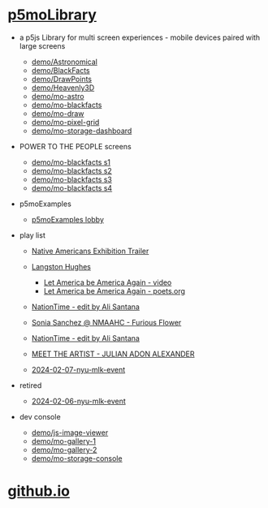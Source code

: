 # [p5moLibrary](https://github.com/molab-itp/p5moLibrary)

- a p5js Library for multi screen experiences - mobile devices paired with large screens

  - [demo/Astronomical](demo/Astronomical?v=8)
  - [demo/BlackFacts](demo/BlackFacts?v=8)
  - [demo/DrawPoints](demo/DrawPoints?v=8)
  - [demo/Heavenly3D](demo/Heavenly3D?v=8)
  - [demo/mo-astro](demo/mo-astro?v=8)
  - [demo/mo-blackfacts](demo/mo-blackfacts?v=8)
  - [demo/mo-draw](demo/mo-draw?v=8)
  - [demo/mo-pixel-grid](demo/mo-pixel-grid?v=8)
  - [demo/mo-storage-dashboard](demo/mo-storage-dashboard?v=8)

- POWER TO THE PEOPLE screens

  - [demo/mo-blackfacts s1](demo/mo-blackfacts?v=8&group=s1)
  - [demo/mo-blackfacts s2](demo/mo-blackfacts?v=8&group=s2)
  - [demo/mo-blackfacts s3](demo/mo-blackfacts?v=8&group=s3)
  - [demo/mo-blackfacts s4](demo/mo-blackfacts?v=8&group=s4)

- p5moExamples

  - [p5moExamples lobby](https://editor.p5js.org/jht9629-nyu/sketches/vP6sWN4Cu)

- play list

  - [Native Americans Exhibition Trailer](demo/BlackFacts?playlist=hpjNGTYvpxw)

  - [Langston Hughes ](demo/BlackFacts?playlist=XzI3huqpCi4)
    - [Let America be America Again - video](demo/mo-blackfacts?playlist=CFNM8GB_Yp0&title=%E2%98%85)
    - [Let America be America Again - poets.org](https://poets.org/poem/let-america-be-america-again)
  - [NationTime - edit by Ali Santana](demo/mo-blackfacts?playlist=-UtKxghWlvY&title=NationTime%20-%20ELUCID%20-%20BETAMAX&qrcode=NationTime.png)
  - [Sonia Sanchez @ NMAAHC - Furious Flower](demo/mo-blackfacts?playlist=FNLp8e-cfgk&title=Sonia%20Sanchez)
  - [NationTime - edit by Ali Santana](demo/mo-blackfacts?playlist=-UtKxghWlvY&title=NationTime%20-%20ELUCID%20-%20BETAMAX&qrcode=NationTime.png)
  - [MEET THE ARTIST - JULIAN ADON ALEXANDER](demo/mo-blackfacts?playlist=wk0La_2igws&title=MEET%20THE%20ARTIST%20-%20JULIAN%20ADON%20ALEXANDE%20-%20What%20it%20is&qrcode=JULIAN.png)

  - [2024-02-07-nyu-mlk-event](demo/mo-blackfacts?playlist=lG758MniLYg&qrcode=annoucement-01.png&title=2024-02-07-nyu-mlk-event)

- retired

  - [2024-02-06-nyu-mlk-event](demo/mo-blackfacts?playlist=zbRz5xTaLYI&qrcode=annoucement-01.png&title=2024-02-06-nyu-mlk-event)
  <!-- - [Weapons of White Destruction - TJ](demo/mo-blackfacts?playlist=ob8YQPGJiHY&title=Weapons%20of%20White%20Destruction%20-%20TJ&&qrcode=TJ.png) -->

- dev console

  - [demo/js-image-viewer](demo/js-image-viewer?v=8)
  - [demo/mo-gallery-1](demo/mo-gallery-1?v=8)
  - [demo/mo-gallery-2](demo/mo-gallery-2?v=8)
  - [demo/mo-storage-console](demo/mo-storage-console?v=8)

# [github.io](https://molab-itp.github.io/p5moLibrary/src?v=8)

<!--

- retired
  - [demo/mo-astro-host-0](demo/mo-astro-host-0?v=8)
  - [demo/mo-astro-host-1](demo/mo-astro-host-1?v=8)
  - [demo/mo-astro-remote-0](demo/mo-astro-remote-0?v=8)
  - [demo/mo-astro-remote-1](demo/mo-astro-remote-1?v=8)

  - [demo/mo-blackfacts-host](demo/mo-blackfacts-host?v=8)
  - [demo/mo-blackfacts-remote](demo/mo-blackfacts-remote?v=8)

# https://www.youtube.com/watch?v=hpjNGTYvpxw
# The Land Carries Our Ancestors: Contemporary Art by Native Americans Exhibition Trailer

 -->
